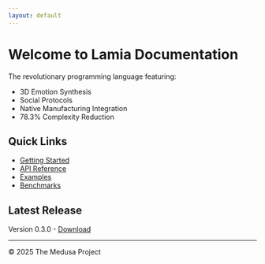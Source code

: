 ```yaml
---
layout: default
---
```


# Welcome to Lamia Documentation

The revolutionary programming language featuring:
- 3D Emotion Synthesis
- Social Protocols
- Native Manufacturing Integration
- 78.3% Complexity Reduction

## Quick Links

- [Getting Started](guides/getting-started.md)
- [API Reference](api/)
- [Examples](examples/)
- [Benchmarks](benchmarks/performance.md)

## Latest Release

Version 0.3.0 - [Download](https://github.com/The-Medusa-Initiative-Project/Lamia/releases)

---

© 2025 The Medusa Project
